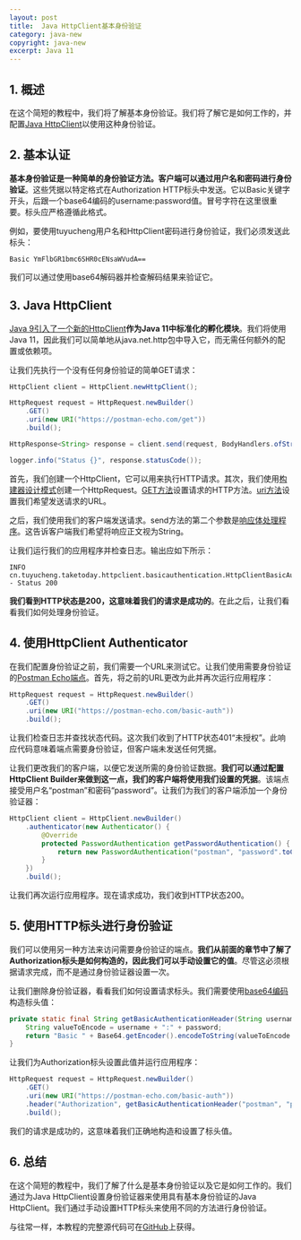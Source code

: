 ```yaml
---
layout: post
title:  Java HttpClient基本身份验证
category: java-new
copyright: java-new
excerpt: Java 11
---
```


## 1. 概述

在这个简短的教程中，我们将了解基本身份验证。我们将了解它是如何工作的，并配置[Java HttpClient](https://www.baeldung.com/java-9-http-client)以使用这种身份验证。

## 2. 基本认证

**基本身份验证是一种简单的身份验证方法。客户端可以通过用户名和密码进行身份验证**。这些凭据以特定格式在Authorization HTTP标头中发送。它以Basic关键字开头，后跟一个base64编码的username:password值。冒号字符在这里很重要。标头应严格遵循此格式。

例如，要使用tuyucheng用户名和HttpClient密码进行身份验证，我们必须发送此标头：

```shell
Basic YmFlbGR1bmc6SHR0cENsaWVudA==
```

我们可以通过使用base64解码器并检查解码结果来验证它。

## 3. Java HttpClient

[Java 9引入了一个新的HttpClient](https://www.baeldung.com/java-9-http-client)**作为Java 11中标准化的孵化模块**。我们将使用Java 11，因此我们可以简单地从java.net.http包中导入它，而无需任何额外的配置或依赖项。

让我们先执行一个没有任何身份验证的简单GET请求：

```java
HttpClient client = HttpClient.newHttpClient();

HttpRequest request = HttpRequest.newBuilder()
    .GET()
    .uri(new URI("https://postman-echo.com/get"))
    .build();

HttpResponse<String> response = client.send(request, BodyHandlers.ofString());

logger.info("Status {}", response.statusCode());
```

首先，我们创建一个HttpClient，它可以用来执行HTTP请求。其次，我们使用[构建器设计模式](https://www.baeldung.com/creational-design-patterns#builder)创建一个HttpRequest。[GET方法](https://www.baeldung.com/java-9-http-client#2-specifying-the-http-method)设置请求的HTTP方法。[uri方法](https://www.baeldung.com/java-9-http-client#1-setting-uri)设置我们希望发送请求的URL。

之后，我们使用我们的客户端发送请求。send方法的第二个参数是[响应体处理程序](https://www.baeldung.com/java-9-http-client#1-handling-response-body)。这告诉客户端我们希望将响应正文视为String。

让我们运行我们的应用程序并检查日志。输出应如下所示：

```shell
INFO cn.tuyucheng.taketoday.httpclient.basicauthentication.HttpClientBasicAuthentication - Status 200
```

**我们看到HTTP状态是200，这意味着我们的请求是成功的**。在此之后，让我们看看我们如何处理身份验证。

## 4. 使用HttpClient Authenticator

在我们配置身份验证之前，我们需要一个URL来测试它。让我们使用需要身份验证的[Postman Echo端点](https://learning.postman.com/docs/developer/echo-api/)。首先，将之前的URL更改为此并再次运行应用程序：

```java
HttpRequest request = HttpRequest.newBuilder()
    .GET()
    .uri(new URI("https://postman-echo.com/basic-auth"))
    .build();
```

让我们检查日志并查找状态代码。这次我们收到了HTTP状态401“未授权”。此响应代码意味着端点需要身份验证，但客户端未发送任何凭据。

让我们更改我们的客户端，以便它发送所需的身份验证数据。**我们可以通过配置HttpClient Builder来做到这一点，我们的客户端将使用我们设置的凭据**。该端点接受用户名“postman”和密码“password”。让我们为我们的客户端添加一个身份验证器：

```java
HttpClient client = HttpClient.newBuilder()
    .authenticator(new Authenticator() {
        @Override
        protected PasswordAuthentication getPasswordAuthentication() {
            return new PasswordAuthentication("postman", "password".toCharArray());
        }
    })
    .build();
```

让我们再次运行应用程序。现在请求成功，我们收到HTTP状态200。

## 5. 使用HTTP标头进行身份验证

我们可以使用另一种方法来访问需要身份验证的端点。**我们从前面的章节中了解了Authorization标头是如何构造的，因此我们可以手动设置它的值**。尽管这必须根据请求完成，而不是通过身份验证器设置一次。

让我们删除身份验证器，看看我们如何设置请求标头。我们需要使用[base64编码](https://www.baeldung.com/java-base64-encode-and-decode#1-java-8-basic-base64)构造标头值：

```java
private static final String getBasicAuthenticationHeader(String username, String password) {
    String valueToEncode = username + ":" + password;
    return "Basic " + Base64.getEncoder().encodeToString(valueToEncode.getBytes());
}
```

让我们为Authorization标头设置此值并运行应用程序：

```java
HttpRequest request = HttpRequest.newBuilder()
    .GET()
    .uri(new URI("https://postman-echo.com/basic-auth"))
    .header("Authorization", getBasicAuthenticationHeader("postman", "password"))
    .build();
```

我们的请求是成功的，这意味着我们正确地构造和设置了标头值。

## 6. 总结

在这个简短的教程中，我们了解了什么是基本身份验证以及它是如何工作的。我们通过为Java HttpClient设置身份验证器来使用具有基本身份验证的Java HttpClient。我们通过手动设置HTTP标头来使用不同的方法进行身份验证。

与往常一样，本教程的完整源代码可在[GitHub](https://github.com/tuyucheng7/taketoday-tutorial4j/tree/master/java-core-modules/java-11-2)上获得。